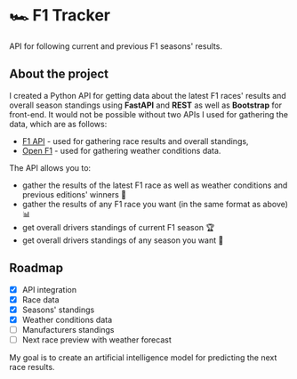 # 🏎️ F1 Tracker
API for following current and previous F1 seasons' results. 
## About the project
I created a Python API for getting data about the latest F1 races' results and overall season standings using **FastAPI** and **REST** as well as **Bootstrap** for front-end. It would not be possible without two APIs I used for gathering the data, which are as follows:
* [F1 API](https://github.com/Rafacv23/F1-api) - used for gathering race results and overall standings,
* [Open F1](https://github.com/br-g/openf1) - used for gathering weather conditions data.

The API allows you to:
* gather the results of the latest F1 race as well as weather conditions and previous editions' winners 🏁
* gather the results of any F1 race you want (in the same format as above) 📊
* get overall drivers standings of current F1 season 🏆
* get overall drivers standings of any season you want 📜

## Roadmap
- [x] API integration
- [x] Race data
- [X] Seasons' standings
- [x] Weather conditions data
- [ ] Manufacturers standings
- [ ] Next race preview with weather forecast

My goal is to create an artificial intelligence model for predicting the next race results.
